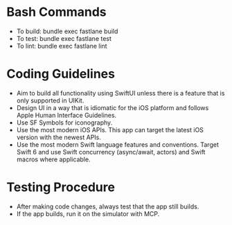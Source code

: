 # Bash Commands
* To build: bundle exec fastlane build
* To test: bundle exec fastlane test
* To lint: bundle exec fastlane lint

# Coding Guidelines
* Aim to build all functionality using SwiftUI unless there is a feature that is only supported in UIKit.
* Design UI in a way that is idiomatic for the iOS platform and follows Apple Human Interface Guidelines.
* Use SF Symbols for iconography.
* Use the most modern iOS APIs. This app can target the latest iOS version with the newest APIs.
* Use the most modern Swift language features and conventions. Target Swift 6 and use Swift concurrency (async/await, actors) and Swift macros where applicable.

# Testing Procedure
* After making code changes, always test that the app still builds.
* If the app builds, run it on the simulator with MCP.
<!-- * If the change is to any part of the UI, take a screeshot of the simulator on that part of the app and verify the change has indeed been implemented correctly. -->